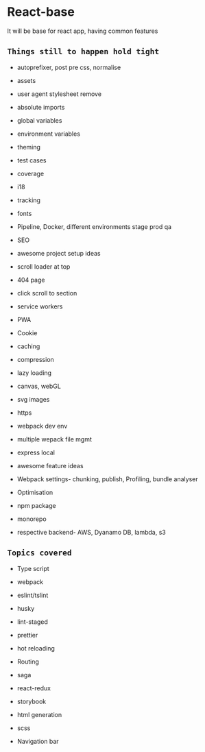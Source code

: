 # React-base

It will be base for react app, having common features

## `Things still to happen hold tight`

- autoprefixer, post pre css, normalise
- assets 
- user agent stylesheet remove
- absolute imports
- global variables
- environment variables
- theming
- test cases
- coverage
- i18
- tracking
- fonts
- Pipeline, Docker, different environments stage prod qa
- SEO
- awesome project setup ideas

- scroll loader at top
- 404 page
- click scroll to section
- service workers
- PWA
- Cookie
- caching
- compression
- lazy loading
- canvas, webGL
- svg images
- https
- webpack dev env
- multiple wepack file mgmt
- express local
- awesome feature ideas

- Webpack settings- chunking, publish, Profiling, bundle analyser
- Optimisation
- npm package
- monorepo

- respective backend- AWS, Dyanamo DB, lambda, s3

## `Topics covered`

- Type script
- webpack
- eslint/tslint
- husky
- lint-staged
- prettier
- hot reloading
- Routing
- saga
- react-redux
- storybook
- html generation
- scss

- Navigation bar
